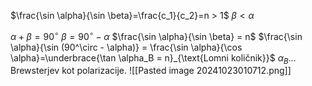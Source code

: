 $\frac{\sin \alpha}{\sin \beta}=\frac{c_1}{c_2}=n > 1$
$\beta < \alpha$

$\alpha + \beta = 90^\circ$
$\beta = 90^\circ - \alpha$
$\frac{\sin \alpha}{\sin \beta} = n$
$\frac{\sin \alpha}{\sin (90^\circ - \alpha)} = \frac{\sin \alpha}{\cos \alpha}=\underbrace{\tan \alpha_B = n}_{\text{Lomni količnik}}$
$\alpha_B \dots$ Brewsterjev kot polarizacije.
![[Pasted image 20241023010712.png]]
